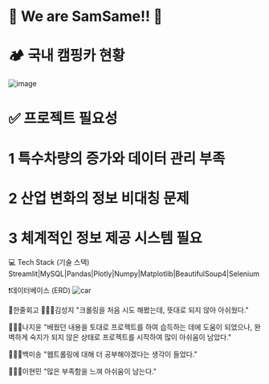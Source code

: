 # 💚 We are SamSame!! 💚

# 🏕️ 국내 캠핑카 현황
![image](https://github.com/user-attachments/assets/7880bdf9-4d52-4bb6-8cbc-adff75fe9cde)


# ✅ 프로젝트 필요성 
# 1 특수차량의 증가와 데이터 관리 부족
# 2 산업 변화의 정보 비대칭 문제
# 3 체계적인 정보 제공 시스템 필요 

💻 Tech Stack (기술 스택)
Streamlit|MySQL|Pandas|Plotly|Numpy|Matplotlib|BeautifulSoup4|Selenium

❗데이터베이스 (ERD)
![car](https://github.com/user-attachments/assets/da0bad1a-bff5-4872-a7d3-2ee1ffd97230)

🫠한줄회고 
👨🏻‍💻김성지
"크롤링을 처음 시도 해봤는데, 뜻대로 되지 않아 아쉬웠다."

👩🏻‍💻나지윤
"배웠던 내용을 토대로 프로젝트를 하여 습득하는 데에 도움이 되었으나, 완벽하게 숙지가 되지 않은 상태로 프로젝트를 시작하여 많이 아쉬움이 남았다."

👩🏻‍💻백미송
"웹트롤링에 대해 더 공부해야겠다는 생각이 들었다."

👨🏻‍💻이현민
"많은 부족함을 느껴 아쉬움이 남는다."


